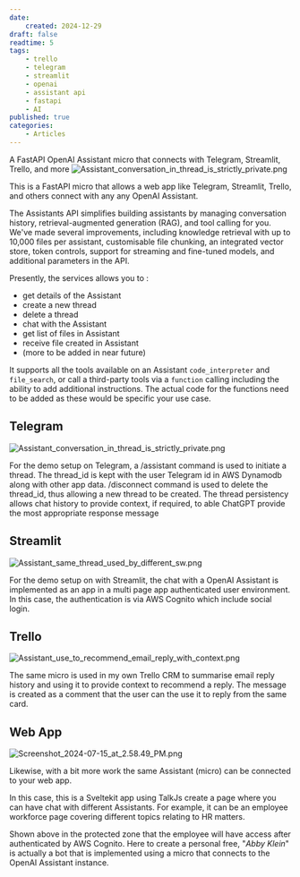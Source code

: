 ```yaml
---
date:
    created: 2024-12-29
draft: false
readtime: 5
tags:
    - trello
    - telegram
    - streamlit
    - openai
    - assistant api
    - fastapi
    - AI
published: true
categories:
    - Articles
---
```

A FastAPI OpenAI Assistant micro that connects with Telegram, Streamlit, Trello, and more
![Assistant\_conversation\_in\_thread\_is\_strictly\_private.png](https://trello.com/1/cards/6661842986eb2b6c682107cd/attachments/6678bef969a12807eb6fb2a3/download/Assistant_conversation_in_thread_is_strictly_private.png)
<!-- More -->
This is a FastAPI micro that allows a web app like Telegram, Streamlit, Trello, and others connect with any any OpenAI Assistant.

The Assistants API simplifies building assistants by managing conversation history, retrieval-augmented generation (RAG), and tool calling for you. We've made several improvements, including knowledge retrieval with up to 10,000 files per assistant, customisable file chunking, an integrated vector store, token controls, support for streaming and fine-tuned models, and additional parameters in the API.

Presently, the services allows you to :

- get details of the Assistant
- create a new thread
- delete a thread
- chat with the Assistant
- get list of files in Assistant
- receive file created in Assistant
- (more to be added in near future)

It supports all the tools available on an Assistant `code_interpreter` and `file_search`, or call a third-party tools via a `function` calling including the ability to add additional instructions. The actual code for the functions need to be added as these would be specific your use case.

## Telegram

![Assistant\_conversation\_in\_thread\_is\_strictly\_private.png](https://trello.com/1/cards/6661842986eb2b6c682107cd/attachments/6678bef969a12807eb6fb2a3/download/Assistant_conversation_in_thread_is_strictly_private.png)

For the demo setup on Telegram, a /assistant command is used to initiate a thread. The thread\_id is kept with the user Telegram id in AWS Dynamodb along with other app data. /disconnect command is used to delete the thread\_id, thus allowing a new thread to be created. The thread persistency allows chat history to provide context, if required, to able ChatGPT provide the most appropriate response message

## Streamlit

![Assistant\_same\_thread\_used\_by\_different\_sw.png](https://trello.com/1/cards/6661842986eb2b6c682107cd/attachments/6678bef94dd5862be07b8de7/download/Assistant_same_thread_used_by_different_sw.png)

For the demo setup on with Streamlit, the chat with a OpenAI Assistant is implemented as an app in a multi page app authenticated user environment. In this case, the authentication is via AWS Cognito which include social login.

## Trello

![Assistant\_use\_to\_recommend\_email\_reply\_with\_context.png](https://trello.com/1/cards/6661842986eb2b6c682107cd/attachments/667a18e33c88af3b5e52136f/download/Assistant_use_to_recommend_email_reply_with_context.png)

The same micro is used in my own Trello CRM to summarise email reply history and using it to provide context to recommend a reply. The message is created as a comment that the user can the use it to reply from the same card.

## Web App

![Screenshot\_2024-07-15\_at\_2.58.49\_PM.png](https://trello.com/1/cards/6661842986eb2b6c682107cd/attachments/6694c9dba9e6193732e9a1e2/download/Screenshot_2024-07-15_at_2.58.49_PM.png)

Likewise, with a bit more work the same Assistant (micro) can be connected to your web app.

In this case, this is a Sveltekit app using TalkJs create a page where you can have chat with different Assistants. For example, it can be an employee workforce page covering different topics relating to HR matters.

Shown above in the protected zone that the employee will have access after authenticated by AWS Cognito. Here to create a personal free, "*Abby Klein*" is actually a bot that is implemented using a micro that connects to the OpenAI Assistant instance.